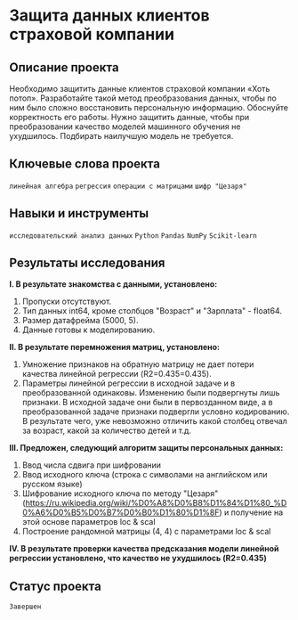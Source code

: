 # Защита данных клиентов страховой компании

## Описание проекта

Необходимо защитить данные клиентов страховой компании «Хоть потоп». Разработайте такой метод преобразования данных, чтобы по ним было сложно восстановить персональную информацию. Обоснуйте корректность его работы.
Нужно защитить данные, чтобы при преобразовании качество моделей машинного обучения не ухудшилось. Подбирать наилучшую модель не требуется.

## Ключевые слова проекта

`линейная алгебра` `регрессия` `операции с матрицами` `шифр "Цезаря"`

## Навыки и инструменты

`исследовательский анализ данных` `Python` `Pandas` `NumPy` `Scikit-learn`

## Результаты исследования

**I. В результате знакомства с данными, установлено:**

1. Пропуски отсутствуют.
2. Тип данных int64, кроме столбцов "Возраст" и "Зарплата" - float64.
3. Размер датафрейма (5000, 5).
4. Данные готовы к моделированию. 

**II. В результате перемножения матриц, установлено:**

1. Умножение признаков на обратную матрицу не дает потери качества линейной регрессии (R2=0.435=0.435).
2. Параметры линейной регрессии в исходной задаче и в преобразованной одинаковы. Изменению были подвергнуты лишь признаки. В исходной задаче они были в первозданном виде, а в преобразованной задаче признаки подвергли условно кодированию. В результате чего, уже невозможно отличить какой столбец отвечал за возраст, какой за количество детей и т.д.

**III. Предложен, следующий алгоритм защиты персональных данных:**

1. Ввод числа сдвига при шифровании
2. Ввод исходного ключа (строка с символами на английском или русском языке)
3. Шифрование исходного ключа по методу "Цезаря" (https://ru.wikipedia.org/wiki/%D0%A8%D0%B8%D1%84%D1%80_%D0%A6%D0%B5%D0%B7%D0%B0%D1%80%D1%8F) и получение на этой основе параметров loc & scal
4. Построение рандомной матрицы (4, 4) с параметрами loc & scal

**IV. В результате проверки качества предсказания модели линейной регрессии установлено, что качество не ухудшилось (R2=0.435)**

 
 ## Статус проекта
 `Завершен`


